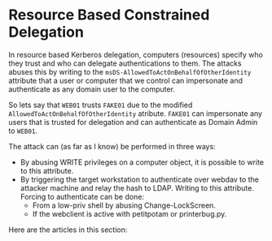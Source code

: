 # Resource Based Constrained Delegation

In resource based Kerberos delegation, computers (resources) specify who they trust and who can delegate authentications to them. The attacks abuses this by writing to the `msDS-AllowedToActOnBehalfOfOtherIdentity` attribute that a user or computer that we control can impersonate and authenticate as any domain user to the computer.

So lets say that `WEB01` trusts `FAKE01` due to the modified `AllowedToActOnBehalfOfOtherIdentity` atribute. `FAKE01` can impersonate any users that is trusted for delegation and can authenticate as Domain Admin to `WEB01`.

The attack can (as far as I know) be performed in three ways:

* By abusing WRITE privileges on a computer object, it is possible to write to this attribute.
* By triggering the target workstation to authenticate over webdav to the attacker machine and relay the hash to LDAP. Writing to this attribute. Forcing to authenticate can be done:&#x20;
  * From a low-priv shell by abusing Change-LockScreen.
  * If the webclient is active with petitpotam or printerbug.py.

Here are the articles in this section:
